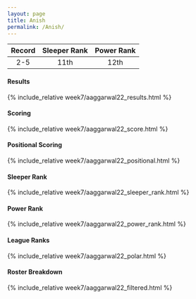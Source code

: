 ```yaml
---
layout: page
title: Anish
permalink: /Anish/
---
```


Record | Sleeper Rank | Power Rank               
:--: | :--: | :--:
2-5 | 11th | 12th   

#### Results
{% include_relative week7/aaggarwal22_results.html %}

#### Scoring
{% include_relative week7/aaggarwal22_score.html %}

#### Positional Scoring
{% include_relative week7/aaggarwal22_positional.html %}

#### Sleeper Rank
{% include_relative week7/aaggarwal22_sleeper_rank.html %}

#### Power Rank
{% include_relative week7/aaggarwal22_power_rank.html %}

#### League Ranks
{% include_relative week7/aaggarwal22_polar.html %}

#### Roster Breakdown
{% include_relative week7/aaggarwal22_filtered.html %}
